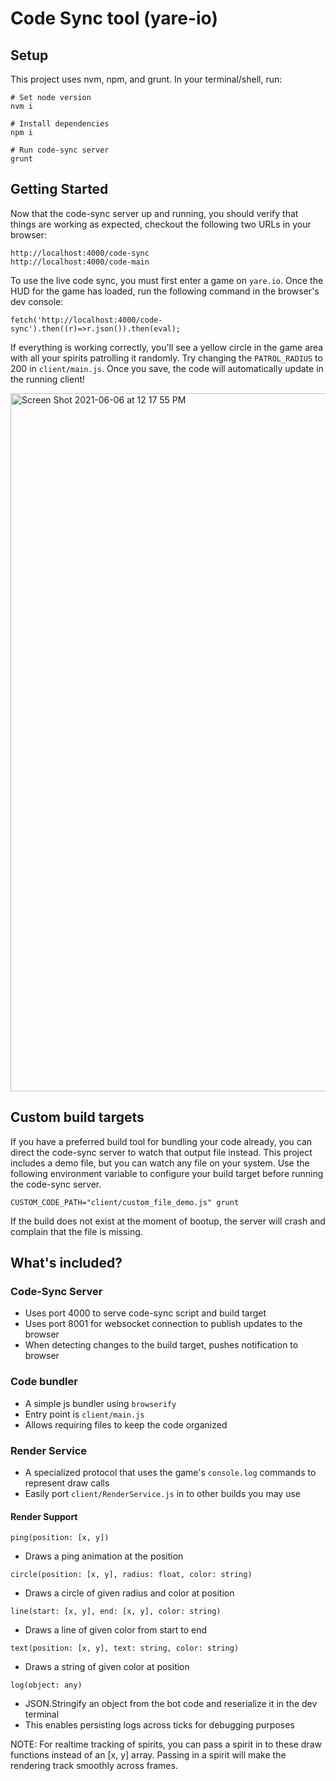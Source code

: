 # Code Sync tool (yare-io)
## Setup
This project uses nvm, npm, and grunt. In your terminal/shell, run:
```
# Set node version
nvm i

# Install dependencies
npm i

# Run code-sync server
grunt
```

## Getting Started
Now that the code-sync server up and running, you should verify that things are working as expected, checkout the following two URLs in your browser:
```
http://localhost:4000/code-sync
http://localhost:4000/code-main
```
To use the live code sync, you must first enter a game on `yare.io`. Once the HUD for the game has loaded, run the following command in the browser's dev console:
```
fetch('http://localhost:4000/code-sync').then((r)=>r.json()).then(eval);
```
If everything is working correctly, you'll see a yellow circle in the game area with all your spirits patrolling it randomly. Try changing the `PATROL_RADIUS` to 200 in `client/main.js`. Once you save, the code will automatically update in the running client!

<img width="1117" alt="Screen Shot 2021-06-06 at 12 17 55 PM" src="https://user-images.githubusercontent.com/1320825/120931830-4693a100-c6c1-11eb-987a-8b06a12c6457.png">

## Custom build targets
If you have a preferred build tool for bundling your code already, you can direct the code-sync server to watch that output file instead. This project includes a demo file, but you can watch any file on your system. Use the following environment variable to configure your build target before running the code-sync server.
```
CUSTOM_CODE_PATH="client/custom_file_demo.js" grunt
```
If the build does not exist at the moment of bootup, the server will crash and complain that the file is missing.

## What's included?
### Code-Sync Server
- Uses port 4000 to serve code-sync script and build target
- Uses port 8001 for websocket connection to publish updates to the browser
- When detecting changes to the build target, pushes notification to browser

### Code bundler
- A simple js bundler using `browserify`
- Entry point is `client/main.js`
- Allows requiring files to keep the code organized

### Render Service
- A specialized protocol that uses the game's `console.log` commands to represent draw calls
- Easily port `client/RenderService.js` in to other builds you may use

#### Render Support
`ping(position: [x, y])`
- Draws a ping animation at the position

`circle(position: [x, y], radius: float, color: string)`
- Draws a circle of given radius and color at position

`line(start: [x, y], end: [x, y], color: string)`
- Draws a line of given color from start to end

`text(position: [x, y], text: string, color: string)`
- Draws a string of given color at position

`log(object: any)`
- JSON.Stringify an object from the bot code and reserialize it in the dev terminal
- This enables persisting logs across ticks for debugging purposes

NOTE: For realtime tracking of spirits, you can pass a spirit in to these draw functions instead of an [x, y] array. Passing in a spirit will make the rendering track smoothly across frames.
